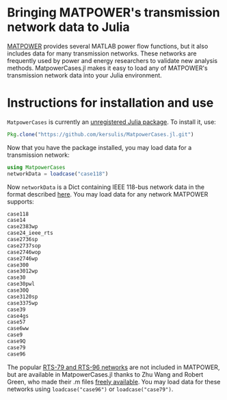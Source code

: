 # Bringing MATPOWER's transmission network data to Julia

[MATPOWER][1] provides several MATLAB power flow functions, but it also includes data for many transmission networks. These networks are frequently used by power and energy researchers to validate new analysis methods. MatpowerCases.jl makes it easy to load any of MATPOWER's transmission network data into your Julia environment.

# Instructions for installation and use

`MatpowerCases` is currently an [unregistered Julia package][3]. To install it, use:

```julia
Pkg.clone("https://github.com/kersulis/MatpowerCases.jl.git")
```
Now that you have the package installed, you may load data for a transmission network:

```julia
using MatpowerCases
networkData = loadcase("case118")
```
Now `networkData` is a Dict containing IEEE 118-bus network data in the format described [here][2]. You may load data for any network MATPOWER supports:

```bash
case118
case14
case2383wp
case24_ieee_rts
case2736sp
case2737sop
case2746wop
case2746wp
case300
case3012wp
case30
case30pwl
case30Q
case3120sp
case3375wp
case39
case4gs
case57
case6ww
case9
case9Q
case79
case96
```

The popular [RTS-79 and RTS-96 networks][4] are not included in MATPOWER, but are available in MatpowerCases.jl thanks to Zhu Wang and Robert Green, who made their .m files [freely available][5]. You may load data for these networks using `loadcase("case96")` or `loadcase("case79")`.

[1]: http://www.pserc.cornell.edu//matpower/
[2]: http://www.maths.ed.ac.uk/optenergy/LocalOpt/caseformat.txt
[3]: http://julia.readthedocs.org/en/latest/manual/packages/#installing-unregistered-packages
[4]: https://www.ee.washington.edu/research/pstca/rts/pg_tcarts.htm
[5]: http://www.parallelcoding.com/wp-content/uploads/Research/MCSPruning
[6]: https://www.mail-archive.com/matpower-l@cornell.edu/msg01308.html